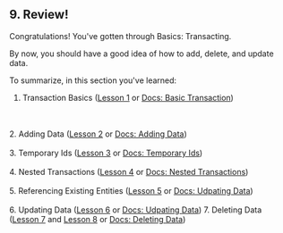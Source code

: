 ## 9. Review!

Congratulations! You've gotten through Basics: Transacting. 

By now, you should have a good idea of how to add, delete, and update data. 

To summarize, in this section you've learned:

1. Transaction Basics (<a href="/lesson/bg-transact/1" target="_blank">Lesson 1</a> or <a href="/docs/transact/basics" target="_blank">Docs: Basic Transaction</a>)
<br/>
<br/>
2. Adding Data
(<a href="/lesson/bg-transact/2" target="_blank">Lesson 2</a> or <a href="/docs/transact/adding-data" target="_blank">Docs: Adding Data</a>)
<br/>
<br/>
3. Temporary Ids
(<a href="/lesson/bg-transact/3" target="_blank">Lesson 3</a> or <a href="/docs/transact/basics#temporary-ids" target="_blank">Docs: Temporary Ids</a>)
<br/>
<br/>
4. Nested Transactions
(<a href="/lesson/bg-transact/4" target="_blank">Lesson 4</a> or <a href="/docs/transact/adding-data#nested-transactions" target="_blank">Docs: Nested Transactions</a>)
<br/>
<br/>
5. Referencing Existing Entities
(<a href="/lesson/bg-transact/5" target="_blank">Lesson 5</a> or <a href="/docs/transact/updating-data" target="_blank">Docs: Udpating Data</a>)
<br/>
<br/>
6. Updating Data
(<a href="/lesson/bg-transact/6" target="_blank">Lesson 6</a> or <a href="/docs/transact/updating-data" target="_blank">Docs: Udpating Data</a>)
7. Deleting Data
(<a href="/lesson/bg-transact/7" target="_blank">Lesson 7</a> and <a href="/lesson/bg-transact/8" target="_blank">Lesson 8</a> or <a href="/docs/transact/deleting-data" target="_blank">Docs: Deleting Data</a>)
<br/>
<br/>
